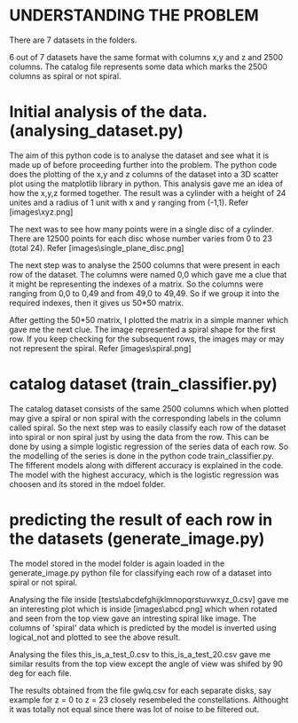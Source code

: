 # UNDERSTANDING THE PROBLEM

There are 7 datasets in the folders.

6 out of 7 datasets have the same format with columns x,y and z and 2500 columns. The catalog file represents some data which marks the 2500 columns as spiral or not spiral.

# Initial analysis of the data. (analysing_dataset.py)

The aim of this python code is to analyse the dataset and see what it is made up of before proceeding further into the problem.
The python code does the plotting of the x,y and z columns of the dataset into a 3D scatter plot using the matplotlib library in python.
This analysis gave me an idea of how the x,y,z formed together. The result was a cylinder with a height of 24 unites and a radius of 1 unit with x and y ranging from (-1,1). Refer [images\xyz.png]

The next was to see how many points were in a single disc of a cylinder. There are 12500 points for each disc whose number varies from 0 to 23 (total 24). Refer [images\single_plane_disc.png]

The next step was to analyse the 2500 columns that were present in each row of the dataset. The columns were named 0,0 which gave me a clue that it might be representing the indexes of a matrix. So the columns were ranging from 0,0 to 0,49 and from 49,0 to 49,49. So if we group it into the required indexes, then it gives us 50*50 matrix.

After getting the 50*50 matrix, I plotted the matrix in a simple manner which gave me the next clue. The image represented a spiral shape for the first row. If you keep checking for the subsequent rows, the images may or may not represent the spiral. Refer [images\spiral.png]

# catalog dataset (train_classifier.py)

The catalog dataset consists of the same 2500 columns which when plotted may give a spiral or non spiral with the corresponding labels in the column called spiral.
So the next step was to easily classify each row of the dataset into spiral or non spiral just by using the data from the row. This can be done by using a simple logistic regression of the series data of each row. So the modelling of the series is done in the python code train_classifier.py. The fifferent models along with different accuracy is explained in the code. The model with the highest accuracy, which is the logistic regression was choosen and its stored in the mdoel folder.

# predicting the result of each row in the datasets (generate_image.py)

The model stored in the model folder is again loaded in the generate_image.py python file for classifying each row of a dataset into spiral or not spiral. 

Analysing the file inside [tests\abcdefghijklmnopqrstuvwxyz_0.csv] gave me an interesting plot which is inside [images\abcd.png] which when rotated and seen from the top view gave an intresting spiral like image. The columns of 'spiral' data which is predicted by the model is inverted using logical_not and plotted to see the above result.

Analysing the files this_is_a_test_0.csv to this_is_a_test_20.csv gave me similar results from the top view except the angle of view was shifed by 90 deg for each file.

The results obtained from the file gwlq.csv for each separate disks, say example for z = 0 to z = 23 closely resembeled the constellations. Althought it was totally not equal since there was lot of noise to be filtered out.  
